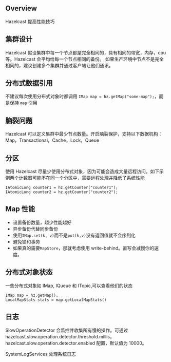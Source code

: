 ## Overview 
Hazelcast 提高性能技巧

## 集群设计
Hazelcast 假设集群中每一个节点都是完全相同的，具有相同的带宽，内存，cpu 等。Hazelcast 会平均给每一个节点相同的备份。
如果生产环境中节点不是完全相同的，建议创建多个集群并通过客户端让他们通讯。

## 分布式数据引用
不建议每次使用分布式对象时都调用 `IMap map = hz.getMap("some-map");`，而是保持 `map` 引用

## 脑裂问题
Hazelcast 可以定义集群中最少节点数量。开启脑裂保护，支持以下数据机构：Map，Transactional，Cache，Lock，Queue

## 分区
使用 Hazelcast 尽量少使用分布式对象，因为可能会造成大量远程访问。如下示例两个计数器可能不在同一个分区中，需要远程处理并降低了系统性能
```
IAtomicLong counter1 = hz.getCounter("counter1");
IAtomicLong counter2 = hz.getCounter("counter2");
```

## Map 性能
* 设置备份数量，越少性能越好
* 异步备份代替同步备份
* 使用`IMap.set(k, v)`而不是`put(k,v)`没有返回值就不会序列化
* 避免锁和事务
* 如果真的需要`MapStore`，那就考虑使用 write-behind。直写会减慢你的速度。

## 分布式对象状态
一些分布式对象如 IMap, IQueue 和 ITopic,可以查看他们的状态
```
IMap map = hz.getMap();
LocalMapStats stats = map.getLocalMapStats()
```

## 日志
SlowOperationDetector 会监控并收集所有慢的操作。可通过 hazelcast.slow.operation.detector.threshold.millis，
hazelcast.slow.operation.detector.enabled 配置，默认值为 10000。

SystemLogServices 处理系统日志